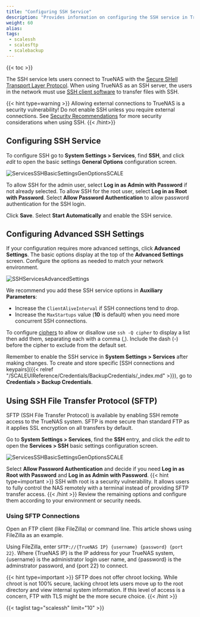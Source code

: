 ```yaml
---
title: "Configuring SSH Service"
description: "Provides information on configuring the SSH service in TrueNAS SCALE and using an SFTP connection."
weight: 60
alias: 
tags:
 - scalessh
 - scalesftp
 - scalebackup
---
```


{{< toc >}}


The SSH service lets users connect to TrueNAS with the [Secure SHell Transport Layer Protocol](https://tools.ietf.org/html/rfc4253).
When using TrueNAS as an SSH server, the users in the network must use [SSH client software](https://www.bing.com/search?q=SSH%20client%20software) to transfer files with SSH.

{{< hint type=warning >}}
Allowing external connections to TrueNAS is a security vulnerability!
Do not enable SSH unless you require external connections.
See [Security Recommendations](https://www.truenas.com/docs/solutions/optimizations/security/) for more security considerations when using SSH.
{{< /hint>}}

## Configuring SSH Service

To configure SSH go to **System Settings > Services**, find **SSH**, and click <i class="material-icons" aria-hidden="true" title="Configure">edit</i> to open the basic settings **General Options** configuration screen.

![ServicesSSHBasicSettingsGenOptionsSCALE](/images/SCALE/22.12/ServicesSSHBasicSettingsGenOptionsSCALE.png "SSH Basic Settings General Options") 

To allow SSH for the admin user, select **Log in as Admin with Password** if not already selected.
To allow SSH for the root user, select **Log in as Root with Password**.
Select **Allow Password Authentication** to allow password authentication for the SSH login.

Click **Save**. Select **Start Automatically** and enable the SSH service.

## Configuring Advanced SSH Settings
If your configuration requires more advanced settings, click **Advanced Settings**.  The basic options display at the top of the **Advanced Settings** screen. 
Configure the options as needed to match your network environment.

![SSHServicesAdvancedSettings](/images/SCALE/22.12/SSHServicesAdvancedSettings.png "SSH Settings Advanced Options") 

We recommend you add these SSH service options in **Auxiliary Parameters**:

* Increase the `ClientAliveInterval` if SSH connections tend to drop.
* Increase the `MaxStartups` value (**10** is default) when you need more concurrent SSH connections.

To configure [ciphers](https://man7.org/linux/man-pages/man5/sshd_config.5.html) to allow or disallow use `ssh -Q cipher` to display a list then add them, separating each with a comma (,). Include the dash (-) before the cipher to exclude from the default set. 

Remember to enable the SSH service in **System Settings > Services** after making changes.
To create and store specific [SSH connections and keypairs]({{< relref "/SCALEUIReference/Credentials/BackupCredentials/_index.md" >}}), go to **Credentials > Backup Credentials**.

## Using SSH File Transfer Protocol (SFTP) 

SFTP (SSH File Transfer Protocol) is available by enabling SSH remote access to the TrueNAS system.
SFTP is more secure than standard FTP as it applies SSL encryption on all transfers by default.

Go to **System Settings > Services**, find the **SSH** entry, and click the <i class="material-icons" aria-hidden="true" title="Configure">edit</i> to open the **Services > SSH** basic settings configuration screen.

![ServicesSSHBasicSettingsGenOptionsSCALE](/images/SCALE/22.12/ServicesSSHBasicSettingsGenOptionsSCALE.png "SSH Basic Settings General Options") 

Select **Allow Password Authentication** and decide if you need **Log in as Root with Password** and **Log in as Admin with Password**.
{{< hint type=important >}}
SSH with root is a security vulnerability. It allows users to fully control the NAS remotely with a terminal instead of providing SFTP transfer access.
{{< /hint >}}
Review the remaining options and configure them according to your environment or security needs.

### Using SFTP Connections

Open an FTP client (like FileZilla) or command line. 
This article shows using FileZilla as an example.

Using FileZilla, enter `SFTP://{TrueNAS IP} {username} {password} {port 22}`. Where {TrueNAS IP} is the IP address for your TrueNAS system, {username} is the administrator login user name, and {password} is the adminstrator password, and {port 22} to connect.

{{< hint type=important >}}
SFTP does not offer chroot locking.
While chroot is not 100% secure, lacking chroot lets users move up to the root directory and view internal system information.
If this level of access is a concern, FTP with TLS might be the more secure choice.
{{< /hint >}}

{{< taglist tag="scalessh" limit="10" >}}
